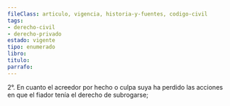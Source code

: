```yaml
---
fileClass: articulo, vigencia, historia-y-fuentes, codigo-civil
tags:
- derecho-civil
- derecho-privado
estado: vigente
tipo: enumerado
libro:
titulo:
parrafo:
---
```

2°. En cuanto el acreedor por hecho o culpa suya ha perdido las acciones en que el fiador tenía el derecho de subrogarse;